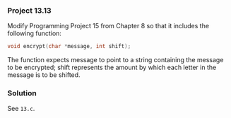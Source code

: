### Project 13.13
Modify Programming Project 15 from Chapter 8 so that it includes the following function:

```c
void encrypt(char *message, int shift);
```
The function expects message to point to a string containing the message to be encrypted; shift represents the amount by which each letter in the message is to be shifted.

### Solution
See `13.c`.
